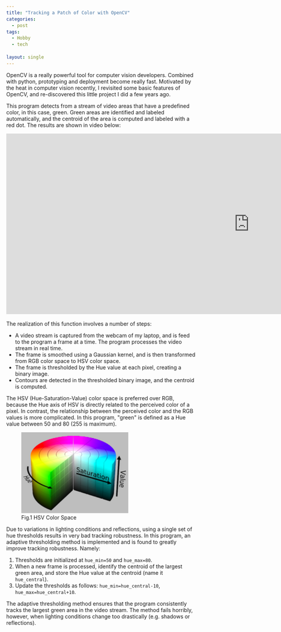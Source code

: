 ```yaml
---
title: "Tracking a Patch of Color with OpenCV"
categories:
  - post
tags:
  - Hobby
  - tech

layout: single
---
```


OpenCV is a really powerful tool for computer vision developers. Combined with
python, prototyping and deployment become really fast. Motivated by the heat in
computer vision recently, I revisited some basic features of OpenCV, and
re-discovered this little project I did a few years ago.

This program detects from a stream of video areas that have a predefined color,
in this case, green. Green areas are identified and labeled automatically, and
the centroid of the area is computed and labeled with a red dot. The results are
shown in video below:

<iframe width="1294" height="480" src="https://www.youtube.com/embed/VmGkj5CtbUY" frameborder="0" allow="autoplay; encrypted-media" allowfullscreen></iframe>


The realization of this function involves a number of steps:

* A video stream is captured from the webcam of my laptop, and is feed to the program a frame at a time. The program processes the video stream in real time.
* The frame is smoothed using a Gaussian kernel, and is then transformed from RGB color space to HSV color space.
* The frame is thresholded by the Hue value at each pixel, creating a binary image.
* Contours are detected in the thresholded binary image, and the centroid is computed.

The HSV (Hue-Saturation-Value) color space is preferred over RGB, because the
Hue axis of HSV is directly related to the perceived color of a pixel. In
contrast, the relationship between the perceived color and the RGB values is
more complicated. In this program, "green" is defined as a Hue value between 50
and 80 (255 is maximum).

<figure>
    <a href=""><img src="/images/2018-02-10-OpenVC-Color-Tracking/hsv.png"></a>
    <figcaption>Fig.1 HSV Color Space</figcaption>
</figure>

Due to variations in lighting conditions and reflections, using a single set of
hue thresholds results in very bad tracking robustness. In this program, an
adaptive thresholding method is implemented and is found to greatly improve
tracking robustness. Namely:

1. Thresholds are initialized at `hue_min=50` and `hue_max=80`.
2. When a new frame is processed, identify the centroid of the largest green area, and store the Hue value at the centroid (name it `hue_central`).
3. Update the thresholds as follows: `hue_min=hue_central-10`, `hue_max=hue_central+10`.

The adaptive thresholding method ensures that the program consistently tracks
the largest green area in the video stream. The method fails horribly, however,
when lighting conditions change too drastically (e.g. shadows or reflections).
